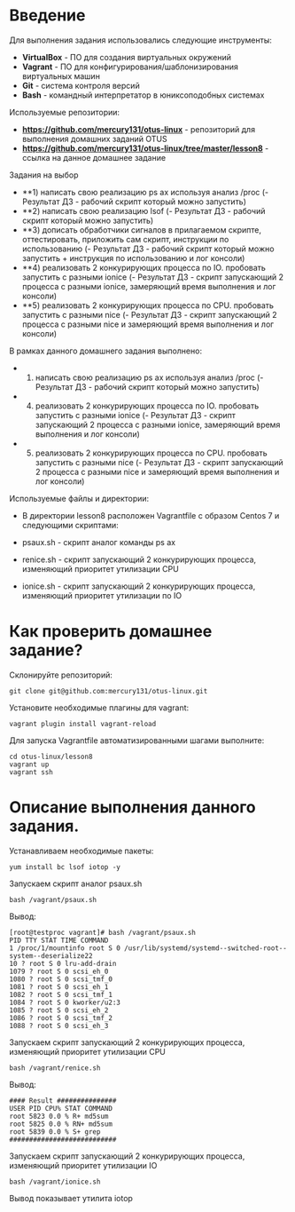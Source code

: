 # **Введение**

Для выполнения задания использовались следующие инструменты:
- **VirtualBox** - ПО для создания виртуальных окружений
- **Vagrant** - ПО для конфигурирования/шаблонизирования виртуальных машин
- **Git** - система контроля версий
- **Bash** - командный интерпретатор в юниксоподобных системах


Используемые репозитории:
- **https://github.com/mercury131/otus-linux** - репозиторий для выполнения домашних заданий OTUS
- **https://github.com/mercury131/otus-linux/tree/master/lesson8** - ссылка на данное домашнее задание


 

 Задания на выбор
- **1) написать свою реализацию ps ax используя анализ /proc (- Результат ДЗ - рабочий скрипт который можно запустить)
- **2) написать свою реализацию lsof (- Результат ДЗ - рабочий скрипт который можно запустить)
- **3) дописать обработчики сигналов в прилагаемом скрипте, оттестировать, приложить сам скрипт, инструкции по использованию (- Результат ДЗ - рабочий скрипт который можно запустить + инструкция по использованию и лог консоли)
- **4) реализовать 2 конкурирующих процесса по IO. пробовать запустить с разными ionice (- Результат ДЗ - скрипт запускающий 2 процесса с разными ionice, замеряющий время выполнения и лог консоли)
- **5) реализовать 2 конкурирующих процесса по CPU. пробовать запустить с разными nice (- Результат ДЗ - скрипт запускающий 2 процесса с разными nice и замеряющий время выполнения и лог консоли)




В рамках данного домашнего задания выполнено:

- 1) написать свою реализацию ps ax используя анализ /proc (- Результат ДЗ - рабочий скрипт который можно запустить)
- 4) реализовать 2 конкурирующих процесса по IO. пробовать запустить с разными ionice (- Результат ДЗ - скрипт запускающий 2 процесса с разными ionice, замеряющий время выполнения и лог консоли)
- 5) реализовать 2 конкурирующих процесса по CPU. пробовать запустить с разными nice (- Результат ДЗ - скрипт запускающий 2 процесса с разными nice и замеряющий время выполнения и лог консоли)




Используемые файлы и директории:
- В директории lesson8 расположен Vagrantfile с образом Centos 7 и следующими скриптами:

- psaux.sh - скрипт аналог команды ps ax
- renice.sh - скрипт запускающий 2 конкурирующих процесса, изменяющий приоритет утилизации CPU
- ionice.sh - скрипт запускающий 2 конкурирующих процесса, изменяющий приоритет утилизации по IO




# Как проверить домашнее задание?

Склонируйте репозиторий:

```
git clone git@github.com:mercury131/otus-linux.git
```

Установите необходимые плагины для vagrant:

```
vagrant plugin install vagrant-reload
```

Для запуска Vagrantfile автоматизированными шагами выполните:

```
cd otus-linux/lesson8
vagrant up 
vagrant ssh
```


# Описание выполнения данного задания.

Устанавливаем необходимые пакеты:

```
yum install bc lsof iotop -y
```

Запускаем скрипт аналог psaux.sh

```
bash /vagrant/psaux.sh
```

Вывод:

```
[root@testproc vagrant]# bash /vagrant/psaux.sh
PID TTY STAT TIME COMMAND
1 /proc/1/mountinfo root S 0 /usr/lib/systemd/systemd--switched-root--system--deserialize22
10 ? root S 0 lru-add-drain
1079 ? root S 0 scsi_eh_0
1080 ? root S 0 scsi_tmf_0
1081 ? root S 0 scsi_eh_1
1082 ? root S 0 scsi_tmf_1
1084 ? root S 0 kworker/u2:3
1085 ? root S 0 scsi_eh_2
1086 ? root S 0 scsi_tmf_2
1088 ? root S 0 scsi_eh_3

```

Запускаем скрипт запускающий 2 конкурирующих процесса, изменяющий приоритет утилизации CPU

```
bash /vagrant/renice.sh
```

Вывод:

```
#### Result ###############
USER PID CPU% STAT COMMAND
root 5823 0.0 % R+ md5sum
root 5825 0.0 % RN+ md5sum
root 5839 0.0 % S+ grep
###########################
```

Запускаем скрипт запускающий 2 конкурирующих процесса, изменяющий приоритет утилизации IO

```
bash /vagrant/ionice.sh
```

Вывод показывает утилита iotop